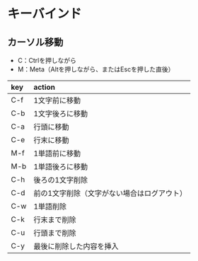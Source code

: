 # キーバインド
## カーソル移動
- C：Ctrlを押しながら
- M：Meta（Altを押しながら、またはEscを押した直後）

|key|action|
|:-|:-|
|C-f|1文字前に移動|
|C-b|1文字後ろに移動|
|C-a|行頭に移動|
|C-e|行末に移動|
|M-f|1単語前に移動|
|M-b|1単語後ろに移動|
|C-h|後ろの1文字削除|
|C-d|前の1文字削除（文字がない場合はログアウト）|
|C-w|1単語削除|
|C-k|行末まで削除|
|C-u|行頭まで削除|
|C-y|最後に削除した内容を挿入|
